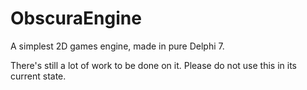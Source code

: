 # ObscuraEngine
A simplest 2D games engine, made in pure Delphi 7.

There's still a lot of work to be done on it. Please do not use this in its current state.